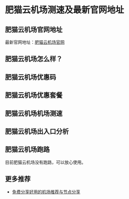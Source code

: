 # 肥猫云机场测速及最新官网地址

## 肥猫云机场官网地址
最新官网地址：[肥猫云机场官网](https://jch.affxc.com/fatcatcloud/)

## 肥猫云机场怎么样？


## 肥猫云机场优惠码


## 肥猫云机场优惠套餐


## 肥猫云机场机场测速


## 肥猫云机场出入口分析


## 肥猫云机场跑路
目前肥猫云机场没有跑路，可以放心使用。

## 更多推荐
 - [免费分享好用的机场推荐与节点分享](https://github.com/jichanghub/jichangtuijian)
